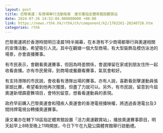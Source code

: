 ```yaml
---
layout: post
title: 巴黎奧運｜有商場舉行活動吸客　康文署指定體育館設觀賞站
date: 2024-07-26 14:52:04.000000000 +08:00
link: https://news.rthk.hk/rthk/ch/component/k2/1763261-20240726.htm
categories: rthk
---
```


巴黎奧運將於香港時間明日凌晨1時半揭幕，在本港有不少商場都舉行與奧運相關的宣傳活動，希望吸引人流。其中在觀塘一個大型商場，有大型裝飾及模仿泳池的場景，亦會直播賽事。

有市民表示，會觀看奧運賽事，但因為時差關係，會選擇留在家或到朋友住所一起收看直播。亦有市民覺得，到商場或餐廳看賽事，氣氛會較好。

有支持港隊的市民說，會收看有港隊出場的賽事。亦有人說，喜歡看劍擊運動員張家朗比賽，希望看到他再次獲獎，但盡了力就可以。另外，有市民說，留意到今屆奧運新增霹靂舞項目，會特別留意，想看看運動員的表現。

政府早前購入巴黎奧運會和殘疾人奧運會的香港電視播映權，將透過香港電台及3間持牌電視台轉播奧運賽事。

康文署亦在轄下18區指定體育館設置「活力奧運觀賞站」，播放奧運賽事節目，明天起早上8時至晚上11時開放，今日下午在九龍公園體育館舉行啟動禮。
